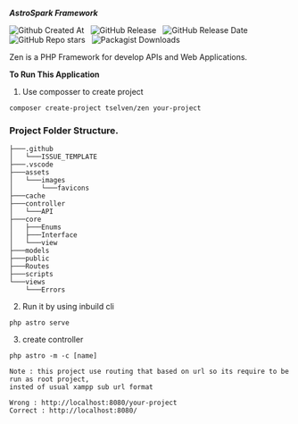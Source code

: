 ***AstroSpark Framework***  

![Github Created At](https://img.shields.io/github/created-at/Syntax-Squad/AstroSpark) &nbsp;
![GitHub Release](https://img.shields.io/github/v/release/Syntax-Squad/AstroSpark) &nbsp;
![GitHub Release Date](https://img.shields.io/github/release-date/Syntax-Squad/AstroSpark)
&nbsp;
![GitHub Repo stars](https://img.shields.io/github/stars/Syntax-Squad/AstroSpark)
&nbsp;
![Packagist Downloads](https://img.shields.io/packagist/dt/syntax-squad/astro-spark)


Zen is a PHP Framework for develop APIs and Web Applications.

**To Run This Application**
1. Use composser to create project
```
composer create-project tselven/zen your-project
```

### Project Folder Structure.
```
├───.github
│   └───ISSUE_TEMPLATE
├───.vscode
├───assets
│   └───images
│       └───favicons
├───cache
├───controller
│   └───API
├───core
│   ├───Enums
│   ├───Interface
│   └───view
├───models
├───public
├───Routes
├───scripts
└───views
    └───Errors
```
2. Run it by using inbuild cli
```
php astro serve
```
3. create controller
```
php astro -m -c [name]
```

```
Note : this project use routing that based on url so its require to be run as root project,
insted of usual xampp sub url format  

Wrong : http://localhost:8080/your-project 
Correct : http://localhost:8080/
```
